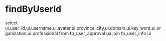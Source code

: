 findByUserId
============
select 
    ui.user_id,ui.username,ui.avater,ui.province_city,ui.domain,ui.key_word,ui.organization,ui.professional
from 
    tb_user_approval ua 
join 
    tb_user_info ui

